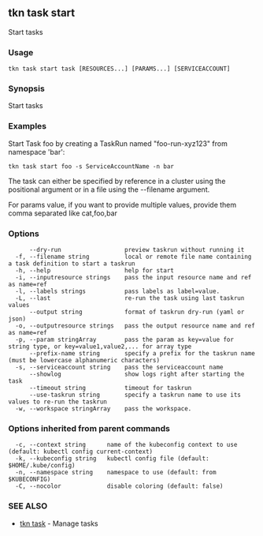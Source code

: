 ## tkn task start

Start tasks

### Usage

```
tkn task start task [RESOURCES...] [PARAMS...] [SERVICEACCOUNT]
```

### Synopsis

Start tasks

### Examples

Start Task foo by creating a TaskRun named "foo-run-xyz123" from namespace 'bar':

    tkn task start foo -s ServiceAccountName -n bar

The task can either be specified by reference in a cluster using the positional argument
or in a file using the --filename argument.

For params value, if you want to provide multiple values, provide them comma separated
like cat,foo,bar


### Options

```
      --dry-run                  preview taskrun without running it
  -f, --filename string          local or remote file name containing a task definition to start a taskrun
  -h, --help                     help for start
  -i, --inputresource strings    pass the input resource name and ref as name=ref
  -l, --labels strings           pass labels as label=value.
  -L, --last                     re-run the task using last taskrun values
      --output string            format of taskrun dry-run (yaml or json)
  -o, --outputresource strings   pass the output resource name and ref as name=ref
  -p, --param stringArray        pass the param as key=value for string type, or key=value1,value2,... for array type
      --prefix-name string       specify a prefix for the taskrun name (must be lowercase alphanumeric characters)
  -s, --serviceaccount string    pass the serviceaccount name
      --showlog                  show logs right after starting the task
      --timeout string           timeout for taskrun
      --use-taskrun string       specify a taskrun name to use its values to re-run the taskrun
  -w, --workspace stringArray    pass the workspace.
```

### Options inherited from parent commands

```
  -c, --context string      name of the kubeconfig context to use (default: kubectl config current-context)
  -k, --kubeconfig string   kubectl config file (default: $HOME/.kube/config)
  -n, --namespace string    namespace to use (default: from $KUBECONFIG)
  -C, --nocolor             disable coloring (default: false)
```

### SEE ALSO

* [tkn task](tkn_task.md)	 - Manage tasks

